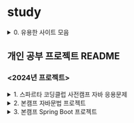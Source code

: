 # study

<details>
<summary> 0. 유용한 사이트 모음 </summary>

### 유용한 사이트 모음
[노마드 코더][nomad]

[Goorm Edu][goorm]

[코딩도장][dojang]

[생활코딩][life]

[Goorm level][g_level]

[Code Tree][tree]

[파이어 베이스 관련][Firebase]

</details>

## 개인 공부 프로젝트 README

### <2024년 프로젝트>

<details>
<summary> 1. 스파르타 코딩클럽 사전캠프 자바 응용문제</summary>
  
#### [스파르타 사전캠프 자바 응용 문제]

- [랜덤 문장 만들기](https://github.com/juyangjin/study/blob/main/2024/24_10_28/randomname/README.md)

- [스파르타 자판기](https://github.com/juyangjin/study/blob/main/2024/24_10_29/vending_machine/README.md)

    - 랜덤 문장 만들기와 스파르타 자판기에 대한 자세한 코드 해설은 [자바 응용문제 풀이](https://velog.io/@wndid2008/TIL-%EC%9E%90%EB%B0%94-%EC%9D%91%EC%9A%A9%EB%AC%B8%EC%A0%9C-%ED%92%80%EC%9D%B4-%EA%B9%83%ED%97%88%EB%B8%8C%EC%99%80-%EC%9D%B8%ED%85%94%EB%A6%AC%EC%A0%9C%EC%9D%B4%EB%A5%BC-%EC%A1%B0%EC%9E%91%ED%95%98%EA%B8%B0)에서도 확인 할 수 있습니다.

- [단어맞추기](https://github.com/juyangjin/study/blob/main/2024/24_11_01/Lv3_list/README.md)
  
</details>

<details>
<summary> 2. 본캠프 자바문법 프로젝트</summary>
  
#### [자바문법 종합반 프로젝트]

- [레시피 기본ver](https://github.com/juyangjin/study/blob/main/2024/24_11_11/Recipe_week1/README.md)

- [레시피 리스트별 선택ver](https://github.com/juyangjin/study/blob/main/2024/24_11_13/Recipe_week2/README.md)
    - 레시피 코드에 대해서는 너무 기본적인 코드라서 따로 해설은 미작성하고 readme만 작성
- [계산기 추상클래스ver](https://github.com/juyangjin/study/blob/main/2024/24_11_14/Calculator/README.md)

- [계산기 추상+예외처리ver](https://github.com/juyangjin/study/blob/main/2024/24_11_14/Calculator_exception_ver/README.md)

   - 계산기 프로젝트에 관련된 자세한 코드 해설은 [계산기 만들기(예외처리,추상화)](https://velog.io/@wndid2008/TIL-%EA%B3%84%EC%82%B0%EA%B8%B0-%EB%A7%8C%EB%93%A4%EA%B8%B0-2-%EC%98%88%EC%99%B8%EC%B2%98%EB%A6%AC-Error)에서도 확인 할 수 있습니다.

</details>

<details>
<summary> 3. 본캠프 Spring Boot 프로젝트</summary>

#### [Spring 입문 프로젝트]

- [메모장 프로젝트](https://github.com/juyangjin/study/blob/main/2024/24_12_05/memo/README.md)


### <2025년 프로젝트>


####
[nomad]: https://nomadcoders.co/courses
[goorm]: https://edu.goorm.io/
[dojang]: https://dojang.io/
[life]: https://opentutorials.org/course/1
[g_level]: https://level.goorm.io/
[tree]: https://www.codetree.ai/missions/4
[Firebase]: https://blog.wishket.com/%ED%8C%8C%EC%9D%B4%EC%96%B4%EB%B2%A0%EC%9D%B4%EC%8A%A4firebase%EB%9E%80-%EB%AC%B4%EC%97%87%EC%9D%B8%EA%B0%80-%ED%8C%8C%EC%9D%B4%EC%96%B4%EB%B2%A0%EC%9D%B4%EC%8A%A4-%EC%8B%AC%EC%B8%B5-%ED%83%90/
